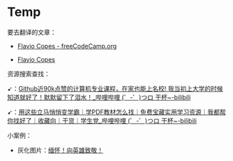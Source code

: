 # Temp

要去翻译的文章：

- [Flavio Copes - freeCodeCamp.org](https://www.freecodecamp.org/news/author/flavio/)

- [Flavio Copes](https://flaviocopes.com/)

资源搜索查找：

➹：[Github近90k点赞的计算机专业课程，在家也能上名校! 我当初上大学的时候知道就好了！默默留下了泪水！_哔哩哔哩 (゜-゜)つロ 干杯~-bilibili](https://www.bilibili.com/video/BV17E411G7fL?t=168)

➹：[用这些立马悄悄变学霸｜学PDF教材怎么找｜免费宝藏实用学习资源｜我都帮你找好了｜收藏向｜干货｜学生党_哔哩哔哩 (゜-゜)つロ 干杯~-bilibili](https://www.bilibili.com/video/BV1wE411j7Lo?t=459)

小案例：

- 灰化图片：[缅怀！向英雄致敬！](http://daijiangtao.name/gray-image/)